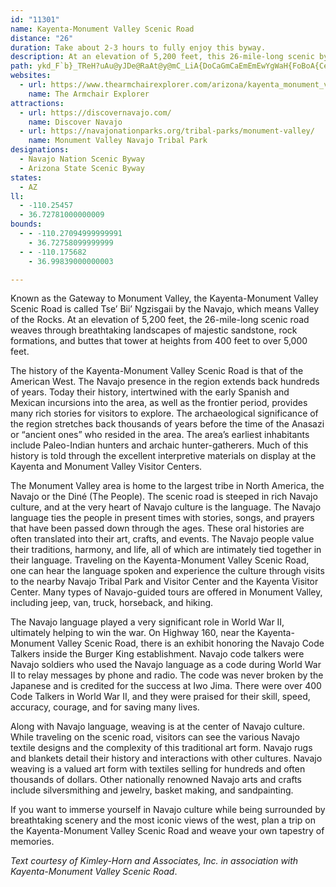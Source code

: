 ```yaml
---
id: "11301"
name: Kayenta-Monument Valley Scenic Road
distance: "26"
duration: Take about 2-3 hours to fully enjoy this byway.
description: At an elevation of 5,200 feet, this 26-mile-long scenic byway weaves through breathtaking landscapes of majestic sandstone, rock formations, and buttes that tower at heights from 400 feet to over 5,000 feet.
path: ykd_F`b}_TReH?uAu@yJDe@RaAt@y@mC_LiA{DoCaGmCaEmEmEwYgWaH{FoBoA{CeDyDwDaC{CkSi[_CaDwBoBiCsBcPqK_EmBsDaAmEs@yCK}BD_Ot@w|@lG{}@vFwgArHuGh@ksAxIyFf@c\jB{bA`HiF~@uGfC_]|NcFdD{B~BuClD}^xd@mBtCiDrGgZtt@yAxEy@lFsAjPs@jFa@pA}AtCsCfCeNjKgX~RkAf@}A^aET_TR}COwEcA}DyBwYaQuxAiz@uDaCiHyDmi@yZa\aSii@_ZeJqFu~@cg@igAem@ySwK_e@sWgRcLkhAos@iwFo}DqB_AoDsA}xAya@
websites:
  - url: https://www.thearmchairexplorer.com/arizona/kayenta_monument_valley_scenic_road.php
    name: The Armchair Explorer
attractions:
  - url: https://discovernavajo.com/
    name: Discover Navajo
  - url: https://navajonationparks.org/tribal-parks/monument-valley/
    name: Monument Valley Navajo Tribal Park
designations:
  - Navajo Nation Scenic Byway
  - Arizona State Scenic Byway
states:
  - AZ
ll:
  - -110.25457
  - 36.72781000000009
bounds:
  - - -110.27094999999991
    - 36.72758099999999
  - - -110.175682
    - 36.99839000000003

---
```


Known as the Gateway to Monument Valley, the Kayenta-Monument Valley Scenic Road is called Tse’ Bii’ Ngzisgaii by the Navajo, which means Valley of the Rocks. At an elevation of 5,200 feet, the 26-mile-long scenic road weaves through breathtaking landscapes of majestic sandstone, rock formations, and buttes that tower at heights from 400 feet to over 5,000 feet.

The history of the Kayenta-Monument Valley Scenic Road is that of the American West. The Navajo presence in the region extends back hundreds of years. Today their history, intertwined with the early Spanish and Mexican incursions into the area, as well as the frontier period, provides many rich stories for visitors to explore. The archaeological significance of the region stretches back thousands of years before the time of the Anasazi or “ancient ones” who resided in the area. The area’s earliest inhabitants include Paleo-Indian hunters and archaic hunter-gatherers. Much of this history is told through the excellent interpretive materials on display at the Kayenta and Monument Valley Visitor Centers.

The Monument Valley area is home to the largest tribe in North America, the Navajo or the Diné (The People). The scenic road is steeped in rich Navajo culture, and at the very heart of Navajo culture is the language. The Navajo language ties the people in present times with stories, songs, and prayers that have been passed down through the ages. These oral histories are often translated into their art, crafts, and events. The Navajo people value their traditions, harmony, and life, all of which are intimately tied together in their language. Traveling on the Kayenta-Monument Valley Scenic Road, one can hear the language spoken and experience the culture through visits to the nearby Navajo Tribal Park and Visitor Center and the Kayenta Visitor Center. Many types of Navajo-guided tours are offered in Monument Valley, including jeep, van, truck, horseback, and hiking.

The Navajo language played a very significant role in World War II, ultimately helping to win the war. On Highway 160, near the Kayenta-Monument Valley Scenic Road, there is an exhibit honoring the Navajo Code Talkers inside the Burger King establishment. Navajo code talkers were Navajo soldiers who used the Navajo language as a code during World War II to relay messages by phone and radio. The code was never broken by the Japanese and is credited for the success at Iwo Jima. There were over 400 Code Talkers in World War II, and they were praised for their skill, speed, accuracy, courage, and for saving many lives.

Along with Navajo language, weaving is at the center of Navajo culture. While traveling on the scenic road, visitors can see the various Navajo textile designs and the complexity of this traditional art form. Navajo rugs and blankets detail their history and interactions with other cultures. Navajo weaving is a valued art form with textiles selling for hundreds and often thousands of dollars. Other nationally renowned Navajo arts and crafts include silversmithing and jewelry, basket making, and sandpainting.

If you want to immerse yourself in Navajo culture while being surrounded by breathtaking scenery and the most iconic views of the west, plan a trip on the Kayenta-Monument Valley Scenic Road and weave your own tapestry of memories.

_Text courtesy of Kimley-Horn and Associates, Inc. in association with Kayenta-Monument Valley Scenic Road_.
